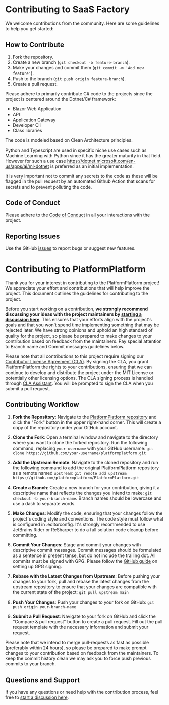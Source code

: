 # Contributing to SaaS Factory

We welcome contributions from the community. Here are some guidelines to help you get started:

## How to Contribute
1. Fork the repository.
2. Create a new branch (`git checkout -b feature-branch`).
3. Make your changes and commit them (`git commit -m 'Add new feature'`).
4. Push to the branch (`git push origin feature-branch`).
5. Create a pull request.

Please adhere to primarily contribute C# code to the projects since the project is centered around the Dotnet/C# framework:

- Blazor Web Application
- API
- Application Gateway
- Developer Cli
- Class libraries

The code is modeled based on Clean Architecture principles.

Python and Typescript are used in specific niche use cases such as Machine Learning with Python since it has the greater maturity in that field. However for such a use case https://dotnet.microsoft.com/en-us/apps/ai/ml-dotnet is preferred as an initial implementation.

It is very important not to commit any secrets to the code as these will be flagged in the pull request by an automated Github Action that scans for secrets and to prevent polluting the code.

## Code of Conduct
Please adhere to the [Code of Conduct](CODE_OF_CONDUCT.md) in all your interactions with the project.

## Reporting Issues
Use the GitHub [issues](https://github.com/Trubador/SaaS-Factory/issues) to report bugs or suggest new features.



##

# Contributing to PlatformPlatform

Thank you for your interest in contributing to the PlatformPlatform project! We appreciate your effort and contributions that will help improve the project. This document outlines the guidelines for contributing to the project.

Before you start working on a contribution, **we strongly recommend discussing your ideas with the project maintainers by [starting a discussion here](https://github.com/platformplatform/PlatformPlatform/discussions)**. This ensures that your efforts align with the project's goals and that you won't spend time implementing something that may be rejected later. We have strong opinions and uphold an high standard of quality for the project, so please be prepared to make changes to your contribution based on feedback from the maintainers. Pay special attention to Branch name and Commit messages guidelines below.

Please note that all contributions to this project require signing our [Contributor License Agreement (CLA)](https://gist.github.com/platformplatformadmin/dcedb5be10888e216fb2a0c59435e44d). By signing the CLA, you grant PlatformPlatform the rights to your contributions, ensuring that we can continue to develop and distribute the project under the MIT License or potentially other licensing options. The CLA signing process is handled through [CLA Assistant](https://cla-assistant.io/). You will be prompted to sign the CLA when you submit a pull request.

## Contributing Workflow

1. **Fork the Repository**: Navigate to the [PlatformPlatform repository](https://github.com/platformplatform/PlatformPlatform) and click the "Fork" button in the upper right-hand corner. This will create a copy of the repository under your GitHub account.

2. **Clone the Fork**: Open a terminal window and navigate to the directory where you want to clone the forked repository. Run the following command, replacing `your-username` with your GitHub username: `git clone https://github.com/your-username/platformplatform.git`

3. **Add the Upstream Remote**: Navigate to the cloned repository and run the following command to add the original PlatformPlatform repository as a remote named `upstream`: `git remote add upstream https://github.com/platformplatform/PlatformPlatform.git`

4. **Create a Branch**: Create a new branch for your contribution, giving it a descriptive name that reflects the changes you intend to make: `git checkout -b your-branch-name`. Branch names should be lowercase and use a dash to separate words.

5. **Make Changes**: Modify the code, ensuring that your changes follow the project's coding style and conventions. The code style must follow what is configured in .editorconfig. It's strongly recommended to use JetBrains Rider or ReSharper to do a full solution code cleanup before committing.

6. **Commit Your Changes**: Stage and commit your changes with descriptive commit messages. Commit messages should be formulated as a sentence in present tense, but do not include the trailing dot. All commits must be signed with GPG. Please follow the [GitHub guide](https://docs.github.com/en/authentication/managing-commit-signature-verification) on setting up GPG signing.

7. **Rebase with the Latest Changes from Upstream**: Before pushing your changes to your fork, pull and rebase the latest changes from the upstream repository to ensure that your changes are compatible with the current state of the project: `git pull upstream main`

8. **Push Your Changes**: Push your changes to your fork on GitHub: `git push origin your-branch-name`

9. **Submit a Pull Request**: Navigate to your fork on GitHub and click the "Compare & pull request" button to create a pull request. Fill out the pull request template with the necessary information and submit your request.

Please note that we intend to merge pull-requests as fast as possible (preferably within 24 hours), so please be prepared to make prompt changes to your contribution based on feedback from the maintainers. To keep the commit history clean we may ask you to force push previous commits to your branch.

## Questions and Support

If you have any questions or need help with the contribution process, feel free to [start a discussion here](https://github.com/platformplatform/PlatformPlatform/discussions).

##